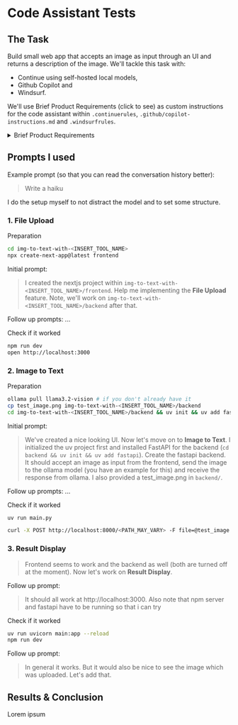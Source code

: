 # Code Assistant Tests

## The Task

Build small web app that accepts an image as input through an UI and returns a description of the image. We'll tackle this task with:

-   Continue using self-hosted local models,
-   Github Copilot and
-   Windsurf.

<!-- TODO: Check if bold.DIY might be an interesting offline alternative for Continue -->

We'll use Brief Product Requirements (click to see) as custom instructions for the code assistant within `.continuerules`, `.github/copilot-instructions.md` and `.windsurfrules`.

<details>
<summary>Brief Product Requirements</summary>

### Project overview

A small locally running nice looking web app that accepts an image as input through an UI and returns a description of the image.
Technologies Used:

-   Next.js 15+ as framework
-   TypeScript for type safety
-   Tailwind CSS for styling
-   FastAPI as backend (calling ollama model)

### Core Functionalities

**File Upload**

-   Single file upload interface with drag-and-drop support
-   Immediate file processing upon selection
-   File type validation (png, jpg, jpeg)
-   File size validation (max 5MB)
-   Loading state indication during upload and processing
-   Error handling with user-friendly notifications

**Image to Text**

-   Automatically image gets described
-   Server-side (so here my local host) processing with temporary file storage
-   Comprehensive error handling

**Result Display**

-   Clean representation of image description
-   Formatted text display with proper whitespace handling
-   Option to copy text to clipboard with a click
-   Error state handling with user feedback

### Docs

An example of image to text with ollama.

```python
import ollama

response = ollama.chat(
    model='llama3.2-vision',
    messages=[{
        'role': 'user',
        'content': 'What is in this image?',
        'images': ['image.jpg']
    }]
)

print(response)
```

Basic folder structure

```
root/
  backend/
    main.py
    pyproject.toml
    ...
  frontend/
    package.json
    ...
```

### Implementation notes

-   Use Llama 3.2 Vison https://ollama.com/library/llama3.2-vision (`ollama pull llama3.2-vision`)
-   Install Node `brew install node` & run `npx create-next-app@latest`. Name the app `frontend`
-   Within `backend/` run `uv init` && `uv add fastapi` (don't use pip)

</details>

## Prompts I used

Example prompt (so that you can read the conversation history better):

> Write a haiku

I do the setup myself to not distract the model and to set some structure.

### 1. File Upload

Preparation

```bash
cd img-to-text-with-<INSERT_TOOL_NAME>
npx create-next-app@latest frontend
```

Initial prompt:

> I created the nextjs project within `img-to-text-with-<INSERT_TOOL_NAME>/frontend`. Help me implementing the **File Upload** feature. Note, we'll work on `img-to-text-with-<INSERT_TOOL_NAME>/backend` after that.

Follow up prompts:
...

Check if it worked

```bash
npm run dev
open http://localhost:3000
```

### 2. Image to Text

Preparation

```bash
ollama pull llama3.2-vision # if you don't already have it
cp test_image.png img-to-text-with-<INSERT_TOOL_NAME>/backend
cd img-to-text-with-<INSERT_TOOL_NAME>/backend && uv init && uv add fastapi
```

Initial prompt:

> We've created a nice looking UI. Now let's move on to **Image to Text**. I initialized the uv project first and installed FastAPI for the backend (`cd backend && uv init && uv add fastapi`). Create the fastapi backend. It should accept an image as input from the frontend, send the image to the ollama model (you have an example for this) and receive the response from ollama. I also provided a test_image.png in `backend/`.

Follow up prompts:
...

Check if it worked

```bash
uv run main.py

curl -X POST http://localhost:8000/<PATH_MAY_VARY> -F file=@test_image.png
```

### 3. Result Display

> Frontend seems to work and the backend as well (both are turned off at the moment). Now let's work on **Result Display**.

Follow up prompt:

> It should all work at http://localhost:3000. Also note that npm server and fastapi have to be running so that i can try

Check if it worked

```bash
uv run uvicorn main:app --reload
npm run dev
```

Follow up prompt:

> In general it works. But it would also be nice to see the image which was uploaded. Let's add that.

## Results & Conclusion

<!-- TODO: Show screenshots of the 3 created web apps or trials -->

Lorem ipsum
